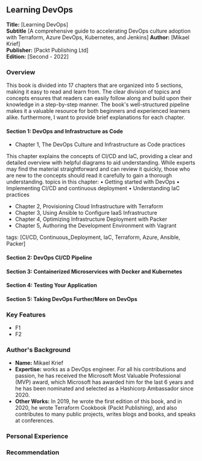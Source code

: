 ## Learning DevOps

**Title:** [Learning DevOps]  
**Subtitle** [A comprehensive guide to accelerating DevOps culture adoption with Terraform, Azure DevOps, Kubernetes, and Jenkins]
**Author:** [Mikael Krief]  
**Publisher:** [Packt Publishing Ltd]  
**Edition:** [Second - 2022]  

### Overview

This book is divided into 17 chapters that are organized into 5 sections, making it easy to read and learn from. The clear division of topics and concepts ensures that readers can easily follow along and build upon their knowledge in a step-by-step manner. The book's well-structured pipeline makes it a valuable resource for both beginners and experienced learners alike. furthermore, I want to provide brief explanations for each chapter.

#### Section 1: DevOps and Infrastructure as Code

- Chapter 1, The DevOps Culture and Infrastructure as Code practices

This chapter explains the concepts of CI/CD and IaC, providing a clear and detailed overview with helpful diagrams to aid understanding. While experts may find the material straightforward and can review it quickly, those who are new to the concepts should read it carefully to gain a thorough understanding.
topics in this chapter:
• Getting started with DevOps
• Implementing CI/CD and continuous deployment
• Understanding IaC practices

- Chapter 2, Provisioning Cloud Infrastructure with Terraform
- Chapter 3, Using Ansible to Configure IaaS Infrastructure
- Chapter 4, Optimizing Infrastructure Deployment with Packer
- Chapter 5, Authoring the Development Environment with Vagrant

tags: [CI/CD, Continuous_Deployment, IaC, Terraform, Azure, Ansible, Packer]

#### Section 2: DevOps CI/CD Pipeline

#### Section 3: Containerized Microservices with Docker and Kubernetes  

#### Section 4: Testing Your Application

#### Section 5: Taking DevOps Further/More on DevOps

### Key Features

- F1
- F2

### Author's Background

- **Name:** Mikael Krief
- **Expertise:** works as a DevOps engineer. For all his contributions and passion, he has received the Microsoft Most Valuable Professional (MVP) award, which Microsoft has awarded him for the last 6 years and he has been nominated and selected as a Hashicorp Ambassador since 2020.
- **Other Works:** In 2019, he wrote the first edition of this book, and in 2020, he wrote Terraform Cookbook (Packt Publishing), and also contributes to many public projects, writes blogs and books, and speaks at conferences.

### Personal Experience

### Recommendation

